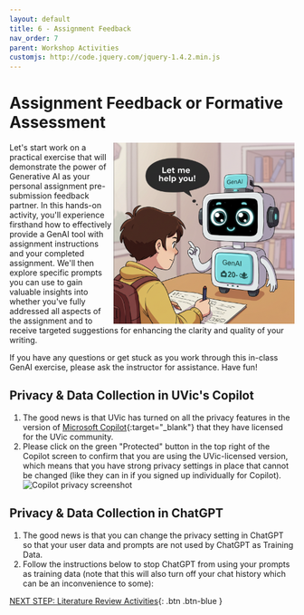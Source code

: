 ```yaml
---
layout: default
title: 6 - Assignment Feedback
nav_order: 7
parent: Workshop Activities
customjs: http://code.jquery.com/jquery-1.4.2.min.js
---
```


# Assignment Feedback or Formative Assessment
<img src="images/6-genai-feedback-2.png" style="float:right;width:320px;" alt="A computer helping a child with their assignment">
Let's start work on a practical exercise that will demonstrate the power of Generative AI as your personal assignment pre-submission feedback partner. In this hands-on activity, you'll experience firsthand how to effectively provide a GenAI tool with assignment instructions and your completed assignment. We'll then explore specific prompts you can use to gain valuable insights into whether you've fully addressed all aspects of the assignment and to receive targeted suggestions for enhancing the clarity and quality of your writing. 

If you have any questions or get stuck as you work through this in-class GenAI exercise, please ask the instructor for assistance.  Have fun!

## Privacy & Data Collection in UVic's Copilot
1. The good news is that UVic has turned on all the privacy features in the version of [Microsoft Copilot](https://copilot.microsoft.com){:target="_blank"} that they have licensed for the UVic community.
2. Please click on the green "Protected" button in the top right of the Copilot screen to confirm that you are using the UVic-licensed version, which means that you have strong privacy settings in place that cannot be changed (like they can in if you signed up individually for Copilot).
<br><img src="images/5-copilot-privacy.png"  alt="Copilot privacy screenshot"><br>

## Privacy & Data Collection in ChatGPT
1. The good news is that you can change the privacy setting in ChatGPT so that your user data and prompts are not used by ChatGPT as Training Data.
2. Follow the instructions below to stop ChatGPT from using your prompts as training data (note that this will also turn off your chat history which can be an inconvenience to some):

[NEXT STEP: Literature Review Activities](7-lit-review.html){: .btn .btn-blue }
